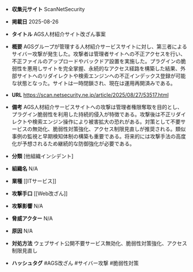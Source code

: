 - **収集元サイト**
ScanNetSecurity

- **掲載日**
2025-08-26

- **タイトル**
AGS人材紹介サイト改ざん事案

- **概要**
AGSグループが管理する人材紹介サービスサイトに対し、第三者によるサイバー攻撃が発生した。攻撃者は管理者サイトへの不正アクセスを行い、不正ファイルのアップロードやバックドア設置を実施した。プラグインの脆弱性を悪用しサイトを完全掌握、永続的なアクセス経路を構築した結果、外部サイトへのリダイレクトや検索エンジンへの不正インデックス登録が可能な状態となった。サイトは一時閉鎖され、現在は運用再開済みである。

- **URL**
https://scan.netsecurity.ne.jp/article/2025/08/27/53517.html

- **備考**
AGS人材紹介サービスサイトへの攻撃は管理者権限奪取を目的とし、プラグイン脆弱性を利用した持続的侵入が特徴である。攻撃後は不正リダイレクトや検索エンジン操作により被害拡大の恐れがある。対策として不要サービスの無効化、脆弱性対策強化、アクセス制限見直しが推奨される。類似事例の監視と早期検知体制の構築も重要である。将来的には攻撃手法の高度化が予想されるため継続的な防御強化が必要である。

- **分類**
[他組織インシデント]

- **組織名**
N/A

- **業種**
[[ITサービス]]

- **攻撃手口**
[[Web改ざん]]

- **攻撃影響**
N/A

- **脅威アクター**
N/A

- **原因**
N/A

- **対処方法**
ウェブサイト公開不要サービス無効化、脆弱性対策強化、アクセス制限見直し

- **ハッシュタグ**
#AGS改ざん #サイバー攻撃 #脆弱性対策
